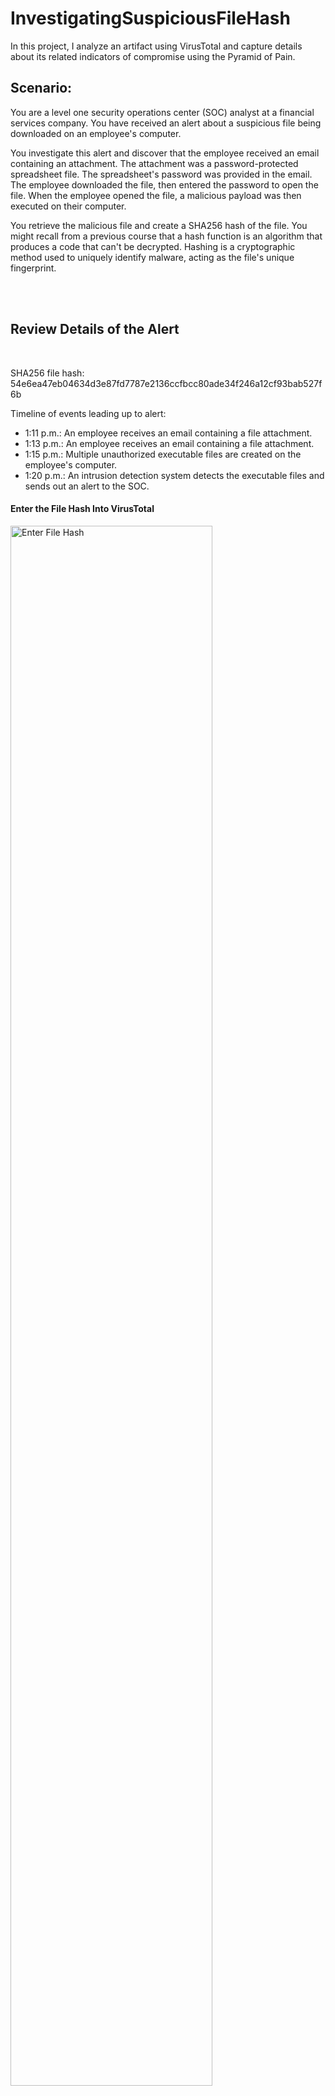 # InvestigatingSuspiciousFileHash
In this project, I analyze an artifact using VirusTotal and capture details about its related indicators of compromise using the Pyramid of Pain. 

<h2>Scenario:</h2>
You are a level one security operations center (SOC) analyst at a financial services company. You have received an alert about a suspicious file being downloaded on an employee's computer. 

You investigate this alert and discover that the employee received an email containing an attachment. The attachment was a password-protected spreadsheet file. The spreadsheet's password was provided in the email. The employee downloaded the file, then entered the password to open the file. When the employee opened the file, a malicious payload was then executed on their computer. 

You retrieve the malicious file and create a SHA256 hash of the file. You might recall from a previous course that a hash function is an algorithm that produces a code that can't be decrypted. Hashing is a cryptographic method used to uniquely identify malware, acting as the file's unique fingerprint. 

<br />
<br />

<h2>Review Details of the Alert</h2>
<br />

SHA256 file hash: 54e6ea47eb04634d3e87fd7787e2136ccfbcc80ade34f246a12cf93bab527f6b

Timeline of events leading up to alert:
  - 1:11 p.m.: An employee receives an email containing a file attachment.
  - 1:13 p.m.: An employee receives an email containing a file attachment.
  - 1:15 p.m.: Multiple unauthorized executable files are created on the employee's computer.
  - 1:20 p.m.: An intrusion detection system detects the executable files and sends out an alert to the SOC.

<h4>Enter the File Hash Into VirusTotal</h4>

<img src="https://i.imgur.com/sjRGGZE.png" height="80%" alt="Enter File Hash"/> <br />
<br />
<br />

<h2>Analyze the VirusTotal Report</h2>
<img src="https://i.imgur.com/yZPLFKh.png" height="80%" alt="Analyze VirusTotal Report1"/> <br />
<img src="https://i.imgur.com/Q7m1T7t.png" height="80%" alt="Analyze VirusTotal Report2"/> <br />
<br />
<br />

<h2>Determine Whether the File is Malicious</h2>

<img src="https://i.imgur.com/VCeYYGt.png" height="80%" alt="Determine Whether the File is Malicious"/> <br />

<h4>Reference (Pyramid of Pain):</h4>
<img src="https://i.imgur.com/5J7ypg2.png" height="80%" alt="Pyramid of Pain"/> <br />

<br />
<br />

<h4>End of Project</h4>
